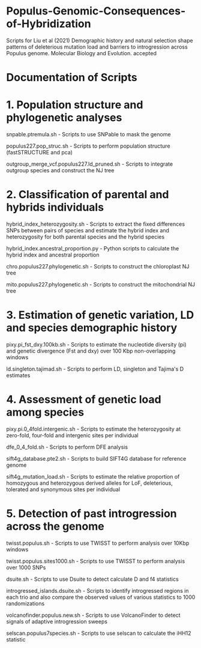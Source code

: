 # Populus-Genomic-Consequences-of-Hybridization
Scripts for Liu et al (2021) Demographic history and natural selection shape patterns of deleterious mutation load and barriers to introgression across Populus genome. Molecular Biology and Evolution. accepted

# Documentation of Scripts

# 1. Population structure and phylogenetic analyses

snpable.ptremula.sh - Scripts to use SNPable to mask the genome

populus227.pop_struc.sh - Scripts to perform population structure (fastSTRUCTURE and pca)

outgroup_merge_vcf.populus227.ld_pruned.sh - Scripts to integrate outgroup species and construct the NJ tree 


# 2. Classification of parental and hybrids individuals 

hybrid_index_heterozygosity.sh - Scripts to extract the fixed differences SNPs between pairs of species and estimate the hybrid index and heterozygosity for both parental species and the hybrid species

hybrid_index.ancestral_proportion.py - Python scripts to calculate the hybrid index and ancestral proportion

chro.populus227.phylogenetic.sh - Scripts to construct the chloroplast NJ tree

mito.populus227.phylogenetic.sh - Scripts to construct the mitochondrial NJ tree 


# 3. Estimation of genetic variation, LD and species demographic history

pixy.pi_fst_dxy.100kb.sh - Scripts to estimate the nucleotide diversity (pi) and genetic divergence (Fst and dxy) over 100 Kbp non-overlapping windows

ld.singleton.tajimad.sh - Scripts to perform LD, singleton and Tajima's D estimates


# 4. Assessment of genetic load among species

pixy.pi.0_4fold.intergenic.sh - Scripts to estimate the heterozygosity at zero-fold, four-fold and intergenic sites per individual

dfe_0_4_fold.sh - Scripts to perform DFE analysis

sift4g_database.pte2.sh - Scripts to build SIFT4G database for reference genome

sift4g_mutation_load.sh - Scripts to estimate the relative proportion of homozygous and heterozygous derived alleles for LoF, deleterious, tolerated and synonymous sites per individual



# 5. Detection of past introgression across the genome

twisst.populus.sh - Scripts to use TWISST to perform analysis over 10Kbp windows

twisst.populus.sites1000.sh - Scripts to use TWISST to perform analysis over 1000 SNPs

dsuite.sh - Scripts to use Dsuite to detect calculate D and f4 statistics

introgressed_islands.dsuite.sh - Scripts to identify introgressed regions in each trio and also compare the observed values of various statistics to 1000 randomizations

volcanofinder.populus.new.sh - Scripts to use VolcanoFinder to detect signals of adaptive introgression sweeps

selscan.populus7species.sh - Scripts to use selscan to calculate the iHH12 statistic



